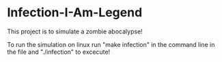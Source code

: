 # Infection-I-Am-Legend

This project is to simulate a zombie abocalypse!

To run the simulation on linux run "make infection" in the command line in the file and "./infection" to excecute!
